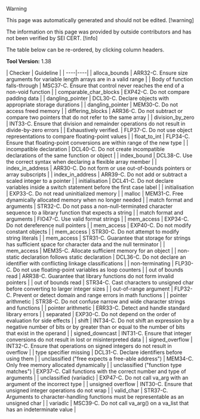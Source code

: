 > [!warning]  
>
> This page was automatically generated and should not be edited.
> [!warning]  
>
> The information on this page was provided by outside contributors and has not been verified by SEI CERT.
> [!info]  
>
> The table below can be re-ordered, by clicking column headers.

**Tool Version:** 1.38

| 
    Checker
    | 
    Guideline
    |
| ----|----|
| alloca_bounds | 
     ARR32-C. Ensure size arguments for variable length arrays are in a valid range
     |
| Body of function falls-through | 
     MSC37-C. Ensure that control never reaches the end of a non-void function
     |
| comparable_char_blocks | 
     EXP42-C. Do not compare padding data
     |
| dangling_pointer | 
     DCL30-C. Declare objects with appropriate storage durations
     |
| dangling_pointer | 
     MEM30-C. Do not access freed memory
     |
| differing_blocks | 
     ARR36-C. Do not subtract or compare two pointers that do not refer to the same array
     |
| division_by_zero | 
     INT33-C. Ensure that division and remainder operations do not result in divide-by-zero errors
     |
| Exhaustively verified. | 
     FLP37-C. Do not use object representations to compare floating-point values
     |
| float_to_int | 
     FLP34-C. Ensure that floating-point conversions are within range of the new type
     |
| incompatible declaration | 
     DCL40-C. Do not create incompatible declarations of the same function or object
     |
| index_bound | 
     DCL38-C. Use the correct syntax when declaring a flexible array member
     |
| index_in_address | 
     ARR30-C. Do not form or use out-of-bounds pointers or array subscripts
     |
| index_in_address | 
     ARR39-C. Do not add or subtract a scaled integer to a pointer
     |
| initialisation | 
     DCL41-C. Do not declare variables inside a switch statement before the first case label
     |
| initialisation | 
     EXP33-C. Do not read uninitialized memory
     |
| malloc | 
     MEM31-C. Free dynamically allocated memory when no longer needed
     |
| match format and arguments | 
     STR32-C. Do not pass a non-null-terminated character sequence to a library function that expects a string
     |
| match format and arguments | 
     FIO47-C. Use valid format strings
     |
| mem_access | 
     EXP34-C. Do not dereference null pointers
     |
| mem_access | 
     EXP40-C. Do not modify constant objects
     |
| mem_access | 
     STR30-C. Do not attempt to modify string literals
     |
| mem_access | 
     STR31-C. Guarantee that storage for strings has sufficient space for character data and the null terminator
     |
| mem_access | 
     MEM35-C. Allocate sufficient memory for an object
     |
| non-static declaration follows static declaration | 
     DCL36-C. Do not declare an identifier with conflicting linkage classifications
     |
| non-terminating | 
     FLP30-C. Do not use floating-point variables as loop counters
     |
| out of bounds read | 
     ARR38-C. Guarantee that library functions do not form invalid pointers
     |
| out of bounds read | 
     STR34-C. Cast characters to unsigned char before converting to larger integer sizes
     |
| out-of-range argument | 
     FLP32-C. Prevent or detect domain and range errors in math functions
     |
| pointer arithmetic | 
     STR38-C. Do not confuse narrow and wide character strings and functions
     |
| pointer arithmetic | 
     ERR33-C. Detect and handle standard library errors
     |
| separated | 
     EXP30-C. Do not depend on the order of evaluation for side effects
     |
| shift | 
     INT34-C. Do not shift an expression by a negative number of bits or by greater than or equal to the number of bits that exist in the operand
     |
| signed_downcast | 
     INT31-C. Ensure that integer conversions do not result in lost or misinterpreted data
     |
| signed_overflow | 
     INT32-C. Ensure that operations on signed integers do not result in overflow
     |
| type specifier missing | 
     DCL31-C. Declare identifiers before using them
     |
| unclassified ("free expects a free-able address") | 
     MEM34-C. Only free memory allocated dynamically
     |
| unclassified ("function type matches") | 
     EXP37-C. Call functions with the correct number and type of arguments
     |
| unclassified (variadic) | 
     EXP47-C. Do not call va_arg with an argument of the incorrect type
     |
| unsigned overflow | 
     INT30-C. Ensure that unsigned integer operations do not wrap
     |
| valid_char | 
     STR37-C. Arguments to character-handling functions must be representable as an unsigned char
     |
| variadic | 
     MSC39-C. Do not call va_arg() on a va_list that has an indeterminate value
     |

